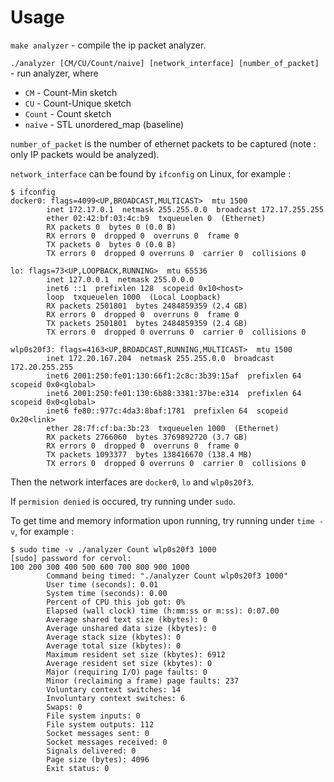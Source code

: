 # Usage

`make analyzer` - compile the ip packet analyzer.

`./analyzer [CM/CU/Count/naive] [network_interface] [number_of_packet]` - run analyzer, where

- `CM` - Count-Min sketch
- `CU` - Count-Unique sketch
- `Count` - Count sketch
- `naive` - STL unordered_map (baseline)

`number_of_packet` is the number of ethernet packets to be captured (note : only IP packets would be analyzed).

`network_interface` can be found by `ifconfig` on Linux, for example :
```
$ ifconfig
docker0: flags=4099<UP,BROADCAST,MULTICAST>  mtu 1500
        inet 172.17.0.1  netmask 255.255.0.0  broadcast 172.17.255.255
        ether 02:42:bf:03:4c:b9  txqueuelen 0  (Ethernet)
        RX packets 0  bytes 0 (0.0 B)
        RX errors 0  dropped 0  overruns 0  frame 0
        TX packets 0  bytes 0 (0.0 B)
        TX errors 0  dropped 0 overruns 0  carrier 0  collisions 0

lo: flags=73<UP,LOOPBACK,RUNNING>  mtu 65536
        inet 127.0.0.1  netmask 255.0.0.0
        inet6 ::1  prefixlen 128  scopeid 0x10<host>
        loop  txqueuelen 1000  (Local Loopback)
        RX packets 2501801  bytes 2484859359 (2.4 GB)
        RX errors 0  dropped 0  overruns 0  frame 0
        TX packets 2501801  bytes 2484859359 (2.4 GB)
        TX errors 0  dropped 0 overruns 0  carrier 0  collisions 0

wlp0s20f3: flags=4163<UP,BROADCAST,RUNNING,MULTICAST>  mtu 1500
        inet 172.20.167.204  netmask 255.255.0.0  broadcast 172.20.255.255
        inet6 2001:250:fe01:130:66f1:2c8c:3b39:15af  prefixlen 64  scopeid 0x0<global>
        inet6 2001:250:fe01:130:6b88:3381:37be:e314  prefixlen 64  scopeid 0x0<global>
        inet6 fe80::977c:4da3:8baf:1781  prefixlen 64  scopeid 0x20<link>
        ether 28:7f:cf:ba:3b:23  txqueuelen 1000  (Ethernet)
        RX packets 2766060  bytes 3769892720 (3.7 GB)
        RX errors 0  dropped 0  overruns 0  frame 0
        TX packets 1093377  bytes 138416670 (138.4 MB)
        TX errors 0  dropped 0 overruns 0  carrier 0  collisions 0
```
Then the network interfaces are `docker0`, `lo` and `wlp0s20f3`.

If `permision denied` is occured, try running under `sudo`.

To get time and memory information upon running, try running under `time -v`, for example :
```
$ sudo time -v ./analyzer Count wlp0s20f3 1000
[sudo] password for cervol: 
100 200 300 400 500 600 700 800 900 1000 
        Command being timed: "./analyzer Count wlp0s20f3 1000"
        User time (seconds): 0.01
        System time (seconds): 0.00
        Percent of CPU this job got: 0%
        Elapsed (wall clock) time (h:mm:ss or m:ss): 0:07.00
        Average shared text size (kbytes): 0
        Average unshared data size (kbytes): 0
        Average stack size (kbytes): 0
        Average total size (kbytes): 0
        Maximum resident set size (kbytes): 6912
        Average resident set size (kbytes): 0
        Major (requiring I/O) page faults: 0
        Minor (reclaiming a frame) page faults: 237
        Voluntary context switches: 14
        Involuntary context switches: 6
        Swaps: 0
        File system inputs: 0
        File system outputs: 112
        Socket messages sent: 0
        Socket messages received: 0
        Signals delivered: 0
        Page size (bytes): 4096
        Exit status: 0
```